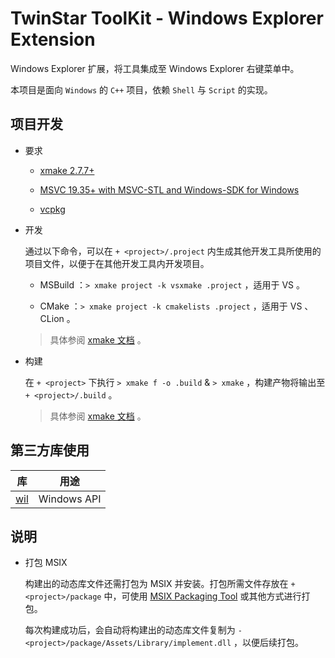 # TwinStar ToolKit - Windows Explorer Extension

Windows Explorer 扩展，将工具集成至 Windows Explorer 右键菜单中。

本项目是面向 `Windows` 的 `C++` 项目，依赖 `Shell` 与 `Script` 的实现。

## 项目开发

* 要求
	
	* [xmake 2.7.7+](https://xmake.io/#/)
	
	* [MSVC 19.35+ with MSVC-STL and Windows-SDK for Windows](https://visualstudio.microsoft.com/downloads/)
	
	* [vcpkg](https://vcpkg.io)

* 开发
	
	通过以下命令，可以在 `+ <project>/.project` 内生成其他开发工具所使用的项目文件，以便于在其他开发工具内开发项目。
	
	* MSBuild ：`> xmake project -k vsxmake .project` ，适用于 VS 。
	
	* CMake ：`> xmake project -k cmakelists .project` ，适用于 VS 、CLion 。
	
	> 具体参阅 [xmake 文档](https://xmake.io/#/plugin/builtin_plugins?id=generate-ide-project-files) 。

* 构建
	
	在 `+ <project>` 下执行 `> xmake f -o .build` & `> xmake` ，构建产物将输出至 `+ <project>/.build` 。
	
	> 具体参阅 [xmake 文档](https://xmake.io/#/) 。

## 第三方库使用

| 库                                                                   | 用途                           |
|:--------------------------------------------------------------------:|:------------------------------:|
| [wil](https://github.com/microsoft/wil)                              | Windows API                    |

## 说明

* 打包 MSIX
	
	构建出的动态库文件还需打包为 MSIX 并安装。打包所需文件存放在 `+ <project>/package` 中，可使用 [MSIX Packaging Tool](https://learn.microsoft.com/windows/msix/packaging-tool/tool-overview) 或其他方式进行打包。
	
	每次构建成功后，会自动将构建出的动态库文件复制为 `- <project>/package/Assets/Library/implement.dll` ，以便后续打包。
